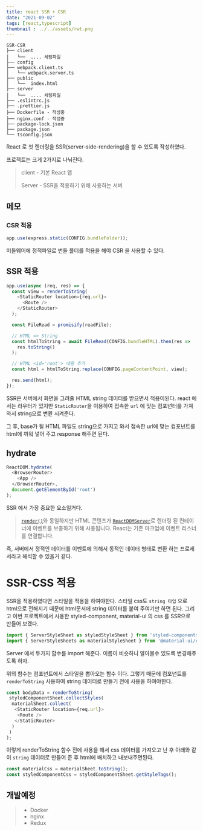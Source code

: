```yaml
---
title: react SSR + CSR
date: "2021-09-02"
tags: [react,typescript]
thumbnail : ../../assets/rwt.png
---
```




```
SSR-CSR
├── client
│	└──  .... 세팅파일
├── config
├── webpack.client.ts
│	└── webpack.server.ts
├── public
│	└──  index.html
├── server
│	└──  .... 세팅파일
├── .eslintrc.js
├── .prettier.js
├── Dockerfile - 작성중
├── nginx.conf - 작성중
├── package-lock.json
├── package.json
└── tsconfig.json
```

React 로 첫 렌더링을 SSR(server-side-rendering)을 할 수 있도록 작성하였다. 

[git repo]: https://github.com/appWon/ssr-to-csr	"git repo"

프로젝트는 크게 2가지로 나눠진다.

>client - 기본 React 앱
>
>Server - SSR을 적용하기 위해 사용하는 서버

## 메모

### CSR 적용

```javascript
app.use(express.static(CONFIG.bundleFolder));
```

미들웨어에 정적파일로 번들 폴더를 적용을 해야 CSR 을 사용할 수 있다.



## SSR 적용

```javascript
app.use(async (req, res) => {
  const view = renderToString(
    <StaticRouter location={req.url}>
      <Route />
    </StaticRouter>
  );

  const FileRead = promisify(readFile);

  // HTML => String
  const htmlToString = await FileRead(CONFIG.bundleHTML).then(res =>
    res.toString()
  );

  // HTML <id='root'> 내용 추가
  const html = htmlToString.replace(CONFIG.pageContentPoint, view);

  res.send(html);
});
```

SSR은 서버에서 화면을 그려줄 HTML string 데이터를 받으면서 적용이된다. react 에서는 라우터가 있지만 `StaticRouter`을 이용하여 접속한 `url` 에 맞는 컴포넌터를 가져와서 string으로 변환 시켜준다.

그 후, base가 될 HTML 파일도 string으로 가지고 와서 접속한 url에 맞는 컴포넌트를 html에 끼워 넣어 주고 response 해주면 된다.



## hydrate

```javascript
ReactDOM.hydrate(
  <BrowserRouter>
    <App />
  </BrowserRouter>,
  document.getElementById('root')
);
```

SSR 에서 가장 중요한 요소일거다. 

> [`render()`](https://ko.reactjs.org/docs/react-dom.html#render)와 동일하지만 HTML 콘텐츠가 [`ReactDOMServer`](https://ko.reactjs.org/docs/react-dom-server.html)로 렌더링 된 컨테이너에 이벤트를 보충하기 위해 사용됩니다. React는 기존 마크업에 이벤트 리스너를 연결합니다.

즉, 서버에서 정적인 데이터를 이벤트에 의해서 동적인 데이터 형태로 변환 하는 프로세서라고 해석할 수 있을거 같다.



# SSR-CSS 적용

SSR을 적용하였다면 스타일을 적용을 하여야한다. 스타일 css도 `string 타입` 으로 html으로 전해지기 때문에 html문서에 string 데이터를  붙여 주여기만 하면 된다. 그리고 이번 프로젝트에서 사용한 styled-component, material-ui 의 css 를 SSR으로 만들어 보겠다.

```javascript
import { ServerStyleSheet as styledStyleSheet } from 'styled-components';
import { ServerStyleSheets as materialStyleSheet } from '@material-ui/core/styles';
```

Server 에서 두가지 함수를 import 해준다. 이름이 비슷하니 알아볼수 있도록 변경해주도록 하자.

위의 함수는 컴포넌트에서 스타일을 뽑아오는 함수 이다. 그렇기 때문에  컴포넌트를 `renderToString`  사용하여 string 데이터로 만들기 전에 사용을 하여야한다.

```javascript
const bodyData = renderToString(
 styledComponentSheet.collectStyles(
  materialSheet.collect(
   <StaticRouter location={req.url}>
    <Route />
   </StaticRouter>
  )
 )
);
```

이렇게 renderToString 함수 전에 사용을 해서 css 데이터를 가져오고 난 후 아래와 같이 `string` 데이터로 만들어 준 후 html에 배치하고 내보내주면된다.

```javascript
const materialCss = materialSheet.toString();
const styledComponentCss = styledComponentSheet.getStyleTags();
```



## 개발예정

>- Docker
>- nginx
>- Redux